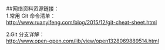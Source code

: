 ##网络资料资源链接：  
1.常用 Git 命令清单：  
 http://www.ruanyifeng.com/blog/2015/12/git-cheat-sheet.html  

2.Git 分支详解：  
http://www.open-open.com/lib/view/open1328069889514.html